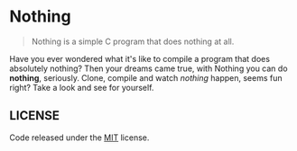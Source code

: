 # Nothing

> Nothing is a simple C program that does nothing at all.

Have you ever wondered what it's like to compile a program that does absolutely nothing? Then your dreams came true, with Nothing you can do **nothing**, seriously. Clone, compile and watch _nothing_ happen, seems fun right? Take a look and see for yourself.

## LICENSE

Code released under the [MIT](LICENSE) license.

